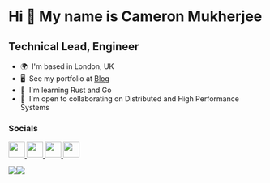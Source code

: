 Hi 👋 My name is Cameron Mukherjee
==================================

Technical Lead, Engineer
------------------------

* 🌍  I'm based in London, UK
* 🖥️  See my portfolio at [Blog](http://ufu.dev)
* 🧠  I'm learning Rust and Go
* 🤝  I'm open to collaborating on Distributed and High Performance Systems

### Socials

<p align="left"> <a href="https://www.github.com/cameronmukherjee" target="_blank" rel="noreferrer"> <picture> <source media="(prefers-color-scheme: dark)" srcset="https://raw.githubusercontent.com/danielcranney/readme-generator/main/public/icons/socials/github-dark.svg" /> <source media="(prefers-color-scheme: light)" srcset="https://raw.githubusercontent.com/danielcranney/readme-generator/main/public/icons/socials/github.svg" /> <img src="https://raw.githubusercontent.com/danielcranney/readme-generator/main/public/icons/socials/github.svg" width="32" height="32" /> </picture> </a> <a href="https://www.linkedin.com/in/cameron-mukherjee" target="_blank" rel="noreferrer"> <picture> <source media="(prefers-color-scheme: dark)" srcset="undefined" /> <source media="(prefers-color-scheme: light)" srcset="https://raw.githubusercontent.com/danielcranney/readme-generator/main/public/icons/socials/linkedin.svg" /> <img src="https://raw.githubusercontent.com/danielcranney/readme-generator/main/public/icons/socials/linkedin.svg" width="32" height="32" /> </picture> </a> <a href="https://www.stackoverflow.com/users/17515363/cameron-mukherjee" target="_blank" rel="noreferrer"> <picture> <source media="(prefers-color-scheme: dark)" srcset="undefined" /> <source media="(prefers-color-scheme: light)" srcset="https://raw.githubusercontent.com/danielcranney/readme-generator/main/public/icons/socials/stackoverflow.svg" /> <img src="https://raw.githubusercontent.com/danielcranney/readme-generator/main/public/icons/socials/stackoverflow.svg" width="32" height="32" /> </picture> </a> <a href="https://www.x.com/ufu_dev" target="_blank" rel="noreferrer"> <picture> <source media="(prefers-color-scheme: dark)" srcset="https://raw.githubusercontent.com/danielcranney/readme-generator/main/public/icons/socials/twitter-dark.svg" /> <source media="(prefers-color-scheme: light)" srcset="https://raw.githubusercontent.com/danielcranney/readme-generator/main/public/icons/socials/twitter.svg" /> <img src="https://raw.githubusercontent.com/danielcranney/readme-generator/main/public/icons/socials/twitter.svg" width="32" height="32" /> </picture> </a></p>

<a href="https://www.github.com/cameronmukherjee" target="_blank" rel="noreferrer"><img
src="https://img.shields.io/github/followers/cameronmukherjee?logo=github&style=for-the-badge&color=0891b2&labelColor=1c1917" /></a><a href="https://www.x.com/ufu_dev" target="_blank" rel="noreferrer"><img
src="https://img.shields.io/twitter/follow/ufu_dev?logo=twitter&style=for-the-badge&color=0891b2&labelColor=1c1917"
/></a>
